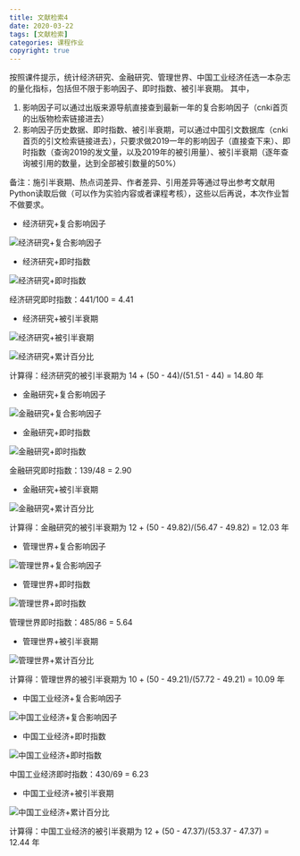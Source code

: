 ```yaml
---
title: 文献检索4
date: 2020-03-22
tags: [文献检索]
categories: 课程作业
copyright: true
---
```

按照课件提示，统计经济研究、金融研究、管理世界、中国工业经济任选一本杂志的量化指标，包括但不限于影响因子、即时指数、被引半衰期。
其中，

1. 影响因子可以通过出版来源导航直接查到最新一年的复合影响因子（cnki首页的出版物检索链接进去）
2. 影响因子历史数据、即时指数、被引半衰期，可以通过中国引文数据库（cnki首页的引文检索链接进去），只要求做2019一年的影响因子（直接查下来）、即时指数（查询2019的发文量，以及2019年的被引用量）、被引半衰期（逐年查询被引用的数量，达到全部被引数量的50%）

备注：施引半衰期、热点词差异、作者差异、引用差异等通过导出参考文献用Python读取后做（可以作为实验内容或者课程考核），这些以后再说，本次作业暂不做要求。

* 经济研究+复合影响因子

![经济研究+复合影响因子](./image/经济研究复合影响因子.jpg)

* 经济研究+即时指数

![经济研究+即时指数](./image/经济研究即时指数.jpg)

经济研究即时指数：441/100 = 4.41

* 经济研究+被引半衰期

![经济研究+被引半衰期](./image/经济研究文献总数和总被引.jpg)

![经济研究+累计百分比](./image/经济研究累计百分比.jpg)

计算得：经济研究的被引半衰期为 14 + (50 - 44)/(51.51 - 44) = 14.80 年

* 金融研究+复合影响因子

![金融研究+复合影响因子](./image/金融研究复合影响因子.jpg)

* 金融研究+即时指数

![金融研究+即时指数](./image/金融研究即时指数.jpg)

金融研究即时指数：139/48 = 2.90

* 金融研究+被引半衰期

![金融研究+累计百分比](./image/金融研究累计百分比.jpg)

计算得：金融研究的被引半衰期为 12 + (50 - 49.82)/(56.47 - 49.82) = 12.03 年

* 管理世界+复合影响因子

![管理世界+复合影响因子](./image/管理世界复合影响因子.jpg)

* 管理世界+即时指数

![管理世界+即时指数](./image/管理世界即时指数.jpg)

管理世界即时指数：485/86 = 5.64

* 管理世界+被引半衰期

![管理世界+累计百分比](./image/管理世界累计百分比.jpg)

计算得：管理世界的被引半衰期为 10 + (50 - 49.21)/(57.72 - 49.21) = 10.09 年

* 中国工业经济+复合影响因子

![中国工业经济+复合影响因子](./image/中国工业经济复合影响因子.jpg)

* 中国工业经济+即时指数

![中国工业经济+即时指数](./image/中国工业经济即时指数.jpg)

中国工业经济即时指数：430/69 = 6.23

* 中国工业经济+被引半衰期

![中国工业经济+累计百分比](./image/中国工业经济累计百分比.jpg)

计算得：中国工业经济的被引半衰期为 12 + (50 - 47.37)/(53.37 - 47.37) = 12.44 年
